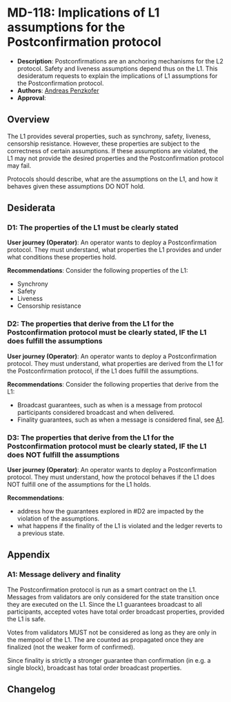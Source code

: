 # MD-118: Implications of L1 assumptions for the Postconfirmation protocol

- **Description**: Postconfirmations are an anchoring mechanisms for the L2 protocol. Safety and liveness assumptions depend thus on the L1. This desideratum requests to explain the implications of L1 assumptions for the Postconfirmation protocol.
- **Authors**: [Andreas Penzkofer]()
- **Approval**: <!--Either approved (:white_check_mark:) or rejected (:x:) by the governance body. To be inserted by governance. -->

## Overview

The L1 provides several properties, such as synchrony, safety, liveness, censorship resistance. However, these properties are subject to the correctness of certain assumptions. If these assumptions are violated, the L1 may not provide the desired properties and the Postconfirmation protocol may fail.

Protocols should describe, what are the assumptions on the L1, and how it behaves given these assumptions DO NOT hold.

## Desiderata

### D1: The properties of the L1 must be clearly stated

**User journey (Operator)**: An operator wants to deploy a Postconfirmation protocol. They must understand, what properties the L1 provides and under what conditions these properties hold.

**Recommendations**:
Consider the following properties of the L1:

- Synchrony
- Safety
- Liveness
- Censorship resistance

### D2: The properties that derive from the L1 for the Postconfirmation protocol must be clearly stated, IF the L1 does fulfill the assumptions

**User journey (Operator)**: An operator wants to deploy a Postconfirmation protocol. They must understand, what properties are derived from the L1 for the Postconfirmation protocol, if the L1 does fulfill the assumptions.

**Recommendations**:
Consider the following properties that derive from the L1:

- Broadcast guarantees, such as when is a message from protocol participants considered broadcast and when delivered.
- Finality guarantees, such as when a message is considered final, see [A1](#a1-message-delivery-and-finality).

### D3: The properties that derive from the L1 for the Postconfirmation protocol must be clearly stated, IF the L1 does NOT fulfill the assumptions

**User journey (Operator)**: An operator wants to deploy a Postconfirmation protocol. They must understand, how the protocol behaves if the L1 does NOT fulfill one of the assumptions for the L1 holds.

**Recommendations**:

- address how the guarantees explored in #D2 are impacted by the violation of the assumptions.
- what happens if the finality of the L1 is violated and the ledger reverts to a previous state.

## Appendix

### A1: Message delivery and finality

The Postconfirmation protocol is run as a smart contract on the L1. Messages from validators are only considered for the state transition once they are executed on the L1. Since the L1 guarantees broadcast to all participants, accepted votes have total order broadcast properties, provided the L1 is safe.

Votes from validators MUST not be considered as long as they are only in the mempool of the L1. The are counted as propagated once they are finalized (not the weaker form of confirmed).

Since finality is strictly a stronger guarantee than confirmation (in e.g. a single block), broadcast has total order broadcast properties.

## Changelog
